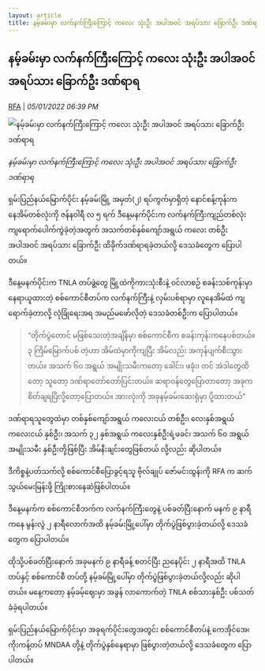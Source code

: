 ```yaml
---
layout: article
title: နမ့်ခမ်းမှာ လက်နက်ကြီးကြောင့် ကလေး သုံးဦး အပါအဝင် အရပ်သား ခြောက်ဦး ဒဏ်ရာရ - RFA
---
```


## နမ့်ခမ်းမှာ လက်နက်ကြီးကြောင့် ကလေး သုံးဦး အပါအဝင် အရပ်သား ခြောက်ဦး ဒဏ်ရာရ

[RFA](https://www.rfa.org/burmese/news/artillery-shelling-in-namkham-01052022070635.html) | _05/01/2022 06:39 PM_
        
![နမ့်ခမ်းမှာ လက်နက်ကြီးကြောင့် ကလေး သုံးဦး အပါအဝင် အရပ်သား ခြောက်ဦး ဒဏ်ရာရ](https://www.rfa.org/burmese/news/artillery-shelling-in-namkham-01052022070635.html/@@images/image/social_media)

_နမ့်ခမ်းမှာ လက်နက်ကြီးကြောင့် ကလေး သုံးဦး အပါအဝင် အရပ်သား ခြောက်ဦး ဒဏ်ရာရ_

ရှမ်းပြည်နယ်မြောက်ပိုင်း နမ့်ခမ်းမြို့ အမှတ်(၂) ရပ်ကွက်မှာရှိတဲ့ နောင်စန့်ကုန်းက နေအိမ်တစ်လုံးကို ဇန်နဝါရီ လ ၅ ရက် ဒီနေ့မနက်ပိုင်းက လက်နက်ကြီးကျည်တစ်လုံး ကျရောက်ပေါက်ကွဲခဲ့တဲ့အတွက် အသက်တစ်နှစ်ကျော်အရွယ် ကလေး တစ်ဦး အပါအဝင် အရပ်သား ခြောက်ဦး ထိခိုက်ဒဏ်ရာရခဲ့တယ်လို့ ဒေသခံတွေက ပြောပါတယ်။

ဒီနေ့မနက်ပိုင်းက TNLA တပ်ဖွဲ့တွေ မြို့ထဲကိုကားသုံးစီးနဲ့ ဝင်လာစဉ် စခန်းသစ်ကုန်းမှာ နေရာယူထားတဲ့ စစ်ကောင်စီတပ်က လက်နက်ကြီးနဲ့ လှမ်းပစ်ရာမှာ လူနေအိမ်ထဲ ကျရောက်ခဲ့တာလို့ လုံခြုံရေးအရ အမည်မဖော်လိုတဲ့ ဒေသခံတစ်ဦးက ပြောပါတယ်။

> “တိုက်ပွဲတောင် မဖြစ်သေးတဲ့အချိန်မှာ စစ်ကောင်စီက စခန်းကုန်းကနေပစ်တယ်။ ၃ ကြိမ်မြောက်ပစ် တဲ့ဟာ အိမ်ထဲမှာကိုကျပြီး အိမ်လည်း အကုန်ပျက်စီးသွားတယ်။ အသက် ၆၀ အရွယ် အမျိုးသမီးကတော့ ခေါင်း၊ ဖခုံး၊ တင် အဲဒါတွေထိတော့ သူတော့ ဒဏ်ရာတော်တော်ပြင်းတယ်။ ဆရာဝန်တွေပြောတာတော့ အခုက စိတ်ချရပြိလို့တော့ပြောတယ်။ အားလုံးကို အခုနမ့်ခမ်းဆေးရုံမှာ ပို့ထားတယ်”

ဒဏ်ရာရသူတွေထဲမှာ တစ်နှစ်ကျော်အရွယ် ကလေးငယ် တစ်ဦး၊ လေးနှစ်အရွယ် ကလေးငယ် နှစ်ဦး၊ အသက် ၃၂ နှစ်အရွယ် ကလေးနှစ်ဦးရဲ့ဖခင်၊ အသက် ၆၀ အရွယ် အမျိုးသမီး နှစ်ဦးတို့ဖြစ်ပြီး အိမ်နီးချင်းတွေဖြစ်တယ် လို့လည်း ဆိုပါတယ်။

ဒီကိစ္စနဲ့ပတ်သက်လို့ စစ်ကောင်စီပြောခွင့်ရသူ ဗိုလ်ချုပ် ဇော်မင်းထွန်းကို RFA က ဆက်သွယ်မေးမြန်းဖို့ ကြိုးစားနေဆဲဖြစ်ပါတယ်။

ဒီနေ့မနက်က စစ်ကောင်စီဘက်က လက်နက်ကြီးတွေနဲ့ ပစ်ခတ်ပြီးနောက် မနက် ၉ နာရီကနေ မွန်းလွဲ ၂ နာရီလောက်အထိ နမ့်ခမ်းမြို့ပေါ်မှာ တိုက်ပွဲဖြစ်ပွားခဲ့တယ်လို့ ဒေသခံတွေက ပြောပါတယ်။

ထိုသို့ပစ်ခတ်ပြီးနောက် အခုမနက် ၉ နာရီခန့် စတင်ပြီး ညနေပိုင်း ၂ နာရီအထိ TNLA တပ်နှင့် စစ်ကောင်စီ တပ်တို့ နမ့်ခမ်မြို့ပေါ်မှာ တိုက်ပွဲဖြစ်ပွားခဲ့တယ်လို့လည်း ဆိုပါတယ်။ မနေ့ကတော့ နမ့်ခမ့်ဈေးမှာ အခွန် လာကောက်တဲ့ TNLA စစ်သားနှစ်ဦး ပစ်သတ်ခံခဲ့ရပါတယ်။

ရှမ်းပြည်နယ်မြောက်ပိုင်းမှာ အခုရက်ပိုင်းတွေအတွင်း စစ်ကောင်စီတပ်နဲ့ ကေအိုင်အေ၊ ကိုးကန့်တပ် MNDAA တို့နဲ့ တိုက်ပွဲနှစ်နေရာမှာ ဖြစ်ပွားတဲ့တယ်လို့ ဒေသခံတွေက ပြောပါတယ်။